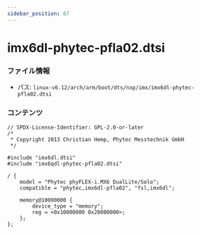 ```yaml
---
sidebar_position: 67
---
```

# imx6dl-phytec-pfla02.dtsi

### ファイル情報

- パス: `linux-v6.12/arch/arm/boot/dts/nxp/imx/imx6dl-phytec-pfla02.dtsi`

### コンテンツ

```dtsi
// SPDX-License-Identifier: GPL-2.0-or-later
/*
 * Copyright 2013 Christian Hemp, Phytec Messtechnik GmbH
 */

#include "imx6dl.dtsi"
#include "imx6qdl-phytec-pfla02.dtsi"

/ {
	model = "Phytec phyFLEX-i.MX6 DualLite/Solo";
	compatible = "phytec,imx6dl-pfla02", "fsl,imx6dl";

	memory@10000000 {
		device_type = "memory";
		reg = <0x10000000 0x20000000>;
	};
};

```
